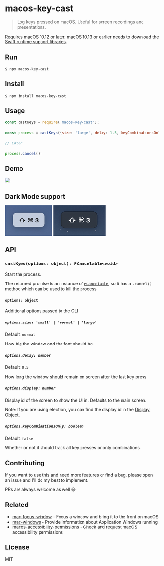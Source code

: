 # macos-key-cast

> Log keys pressed on macOS. Useful for screen recordings and presentations.

Requires macOS 10.12 or later. macOS 10.13 or earlier needs to download the [Swift runtime support libraries](https://support.apple.com/kb/DL1998).

## Run

```
$ npx macos-key-cast
```

## Install

```
$ npm install macos-key-cast
```

## Usage

```js
const castKeys = require('macos-key-cast');

const process = castKeys({size: 'large', delay: 1.5, keyCombinationsOnly: true});

// Later

process.cancel();
```

## Demo

<img src="media/demo.gif">

## Dark Mode support

<img src="media/light.png" height="100">
<img src="media/dark.png" height="100">

## API

### `castKyes(options: object): PCancelable<void>`

Start the process.

The returned promise is an instance of [`PCancelable`](https://github.com/sindresorhus/p-cancelable), so it has a `.cancel()` method which can be used to kill the process

#### `options: object`

Additional options passed to the CLI

##### `options.size: 'small' | 'normal' | 'large'`

Default: `normal`

How big the window and the font should be

##### `options.delay: number`

Default: `0.5`

How long the window should remain on screen after the last key press

##### `options.display: number`

Display id of the screen to show the UI in. Defaults to the main screen.

Note: If you are using electron, you can find the display id in the [Display Object](https://electronjs.org/docs/api/structures/display).

##### `options.keyCombinationsOnly: boolean`

Default: `false`

Whether or not it should track all key presses or only combinations

## Contributing

If you want to use this and need more features or find a bug, please open an issue and I'll do my best to implement.

PRs are always welcome as well 😃

## Related

- [mac-focus-window](https://github.com/karaggeorge/mac-focus-window) - Focus a window and bring it to the front on macOS
- [mac-windows](https://github.com/karaggeorge/mac-windows) - Provide Information about Application Windows running
- [macos-accessibility-permissions](https://github.com/karaggeorge/macos-accessibility-permissions) - Check and request macOS accessibility permissions

## License

MIT
